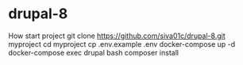 # drupal-8

How start project
git clone https://github.com/siva01c/drupal-8.git myproject
cd myproject
cp .env.example .env
docker-compose up -d
docker-compose exec drupal bash
composer install

